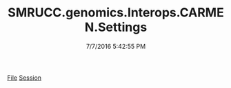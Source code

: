﻿---
title: SMRUCC.genomics.Interops.CARMEN.Settings
date: 7/7/2016 5:42:55 PM
---

[File](T-SMRUCC.genomics.Interops.CARMEN.Settings.File.html)
[Session](T-SMRUCC.genomics.Interops.CARMEN.Settings.Session.html)
